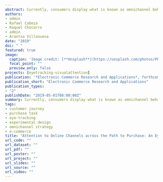 ```yaml
---
abstract: Currently, consumers display what is known as omnichannel behavior, that is, the combined use of digital and physical channels providing them with multiple points of contact with firms. We combine the Stimulus-Organism-Response model and the visual attention theory to study how customers' attention to digital channels varies across different purchasing tasks. We use eye-tracking techniques to observe attention in an experimental setting. The experimental design is composed of four purchasing tasks in four different product categories and measures the attention to the website and time spent on each task in addition to several control variables. The results show that shoppers attend to more areas of the website for purposes of website exploration than for performing purchase tasks. The most complex and time-consuming task for shoppers is the assessment of purchase options. The actual purchase and postpurchase tasks require less time and the inspection of fewer areas of interest. Personal involvement also plays a role in determining these patterns by increasing attention to the product area.
authors:
- admin
- Rafael Cabeza
- Raquel Chocarro
- admin
- Arantxa Villanueva
date: "2019"
doi: " "
featured: true
image:
  caption: 'Image credit: [**Unsplash**](https://unsplash.com/photos/PkauYYJwdTQ)'
  focal_point: ""
  preview_only: false
projects: [eyetracking-visualattention]
publication: '*Electronic Commerce Research and Applications*, forthcoming'
publication_short: "Electronic Commerce Research and Applications"
publication_types:
- "2"
publishDate: "2019-05-01T00:00:00Z"
summary: Currently, consumers display what is known as omnichannel behavior, that is, the combined use of digital and physical channels providing them with multiple points of contact with firms. We combine the Stimulus-Organism-Response model and the visual attention theory to study how customers' attention to digital channels varies across different purchasing tasks. We use eye-tracking techniques to observe attention in an experimental setting. The experimental design is composed of four purchasing tasks in four different product categories and measures the attention to the website and time spent on each task in addition to several control variables. The results show that shoppers attend to more areas of the website for purposes of website exploration than for performing purchase tasks. The most complex and time-consuming task for shoppers is the assessment of purchase options. The actual purchase and postpurchase tasks require less time and the inspection of fewer areas of interest. Personal involvement also plays a role in determining these patterns by increasing attention to the product area.
tags:
- customer journey
- purchase task
- eye-tracking
- experimental design
- omnichannel strategy
- e-commerce
title: "Attention to Online Channels across the Path to Purchase: An Eye-Tracking Study"
url_code: ""
url_dataset: ""
url_pdf: ""
url_poster: ""
url_project: ""
url_slides: ""
url_source: ""
url_video: ""
---
```



